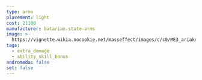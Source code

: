 ```yaml
---
type: arms
placement: light
cost: 21100
manufacturer: batarian-state-arms
image: >-
  https://vignette.wikia.nocookie.net/masseffect/images/c/c0/ME3_ariake_technologies_arms.png/revision/latest/scale-to-width-down/130?cb=20120311003730
tags:
  - extra_damage
  - ability_skill_bonus
andromeda: false
set: false
---
```

